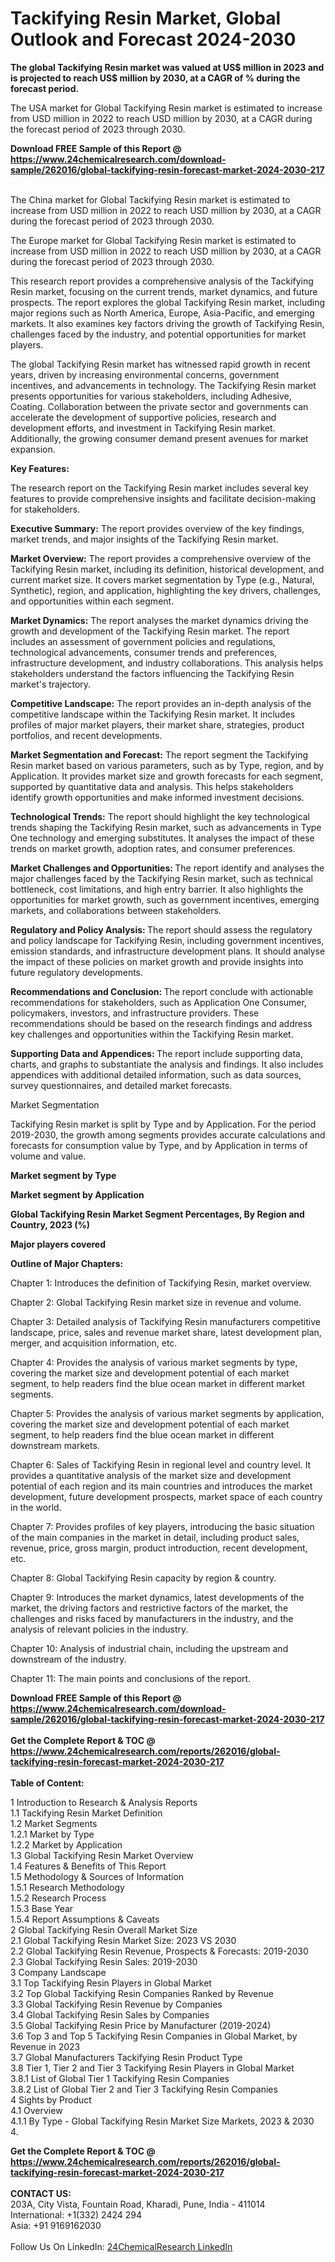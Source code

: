 <h1>Tackifying Resin Market, Global Outlook and Forecast 2024-2030</h1><p><strong>The global Tackifying Resin market was valued at US$ million in 2023 and is projected to reach US$ million by 2030, at a CAGR of % during the forecast period.</strong></p><p>
</p><p>The USA market for Global Tackifying Resin market is estimated to increase from USD million in 2022 to reach USD million by 2030, at a CAGR during the forecast period of 2023 through 2030.</p><div><b>Download FREE Sample of this Report @ 
            <a href="https://www.24chemicalresearch.com/download-sample/262016/global-tackifying-resin-forecast-market-2024-2030-217">
            https://www.24chemicalresearch.com/download-sample/262016/global-tackifying-resin-forecast-market-2024-2030-217</a></b></div><br><p>
</p><p>The China market for Global Tackifying Resin market is estimated to increase from USD million in 2022 to reach USD million by 2030, at a CAGR during the forecast period of 2023 through 2030.</p><p>
</p><p>The Europe market for Global Tackifying Resin market is estimated to increase from USD million in 2022 to reach USD million by 2030, at a CAGR during the forecast period of 2023 through 2030.</p><p>
</p><p>This research report provides a comprehensive analysis of the Tackifying Resin market, focusing on the current trends, market dynamics, and future prospects. The report explores the global Tackifying Resin market, including major regions such as North America, Europe, Asia-Pacific, and emerging markets. It also examines key factors driving the growth of Tackifying Resin, challenges faced by the industry, and potential opportunities for market players.</p><p>
The global Tackifying Resin market has witnessed rapid growth in recent years, driven by increasing environmental concerns, government incentives, and advancements in technology. The Tackifying Resin market presents opportunities for various stakeholders, including Adhesive, Coating. Collaboration between the private sector and governments can accelerate the development of supportive policies, research and development efforts, and investment in Tackifying Resin market. Additionally, the growing consumer demand present avenues for market expansion.</p><p>
<strong>Key Features:</strong></p><p>
The research report on the Tackifying Resin market includes several key features to provide comprehensive insights and facilitate decision-making for stakeholders.</p><p>
<strong>Executive Summary:</strong> The report provides overview of the key findings, market trends, and major insights of the Tackifying Resin market.</p><p>
<strong>Market Overview:</strong> The report provides a comprehensive overview of the Tackifying Resin market, including its definition, historical development, and current market size. It covers market segmentation by Type (e.g., Natural, Synthetic), region, and application, highlighting the key drivers, challenges, and opportunities within each segment.</p><p>
<strong>Market Dynamics:</strong> The report analyses the market dynamics driving the growth and development of the Tackifying Resin market. The report includes an assessment of government policies and regulations, technological advancements, consumer trends and preferences, infrastructure development, and industry collaborations. This analysis helps stakeholders understand the factors influencing the Tackifying Resin market's trajectory.</p><p>
<strong>Competitive Landscape:</strong> The report provides an in-depth analysis of the competitive landscape within the Tackifying Resin market. It includes profiles of major market players, their market share, strategies, product portfolios, and recent developments.</p><p>
<strong>Market Segmentation and Forecast:</strong> The report segment the Tackifying Resin market based on various parameters, such as by Type, region, and by Application. It provides market size and growth forecasts for each segment, supported by quantitative data and analysis. This helps stakeholders identify growth opportunities and make informed investment decisions.</p><p>
<strong>Technological Trends:</strong> The report should highlight the key technological trends shaping the Tackifying Resin market, such as advancements in Type One technology and emerging substitutes. It analyses the impact of these trends on market growth, adoption rates, and consumer preferences.</p><p>
<strong>Market Challenges and Opportunities: </strong>The report identify and analyses the major challenges faced by the Tackifying Resin market, such as technical bottleneck, cost limitations, and high entry barrier. It also highlights the opportunities for market growth, such as government incentives, emerging markets, and collaborations between stakeholders.</p><p>
<strong>Regulatory and Policy Analysis: </strong>The report should assess the regulatory and policy landscape for Tackifying Resin, including government incentives, emission standards, and infrastructure development plans. It should analyse the impact of these policies on market growth and provide insights into future regulatory developments.</p><p>
<strong>Recommendations and Conclusion: </strong>The report conclude with actionable recommendations for stakeholders, such as Application One Consumer, policymakers, investors, and infrastructure providers. These recommendations should be based on the research findings and address key challenges and opportunities within the Tackifying Resin market.</p><p>
<strong>Supporting Data and Appendices: </strong>The report include supporting data, charts, and graphs to substantiate the analysis and findings. It also includes appendices with additional detailed information, such as data sources, survey questionnaires, and detailed market forecasts.</p><p>
Market Segmentation</p><p>
Tackifying Resin market is split by Type and by Application. For the period 2019-2030, the growth among segments provides accurate calculations and forecasts for consumption value by Type, and by Application in terms of volume and value.</p><p>
<strong>Market segment by Type</strong></p><p>
</p><p>
</p><p><strong>Market segment by Application</strong></p><p>
</p><p>
</p><p><strong>Global Tackifying Resin Market Segment Percentages, By Region and Country, 2023 (%)</strong></p><p>
</p><p>
</p><p><strong>Major players covered</strong></p><p>
</p><p>
</p><p><strong>Outline of Major Chapters:</strong></p><p>
Chapter 1: Introduces the definition of Tackifying Resin, market overview.</p><p>
Chapter 2: Global Tackifying Resin market size in revenue and volume.</p><p>
Chapter 3: Detailed analysis of Tackifying Resin manufacturers competitive landscape, price, sales and revenue market share, latest development plan, merger, and acquisition information, etc.</p><p>
Chapter 4: Provides the analysis of various market segments by type, covering the market size and development potential of each market segment, to help readers find the blue ocean market in different market segments.</p><p>
Chapter 5: Provides the analysis of various market segments by application, covering the market size and development potential of each market segment, to help readers find the blue ocean market in different downstream markets.</p><p>
Chapter 6: Sales of Tackifying Resin in regional level and country level. It provides a quantitative analysis of the market size and development potential of each region and its main countries and introduces the market development, future development prospects, market space of each country in the world.</p><p>
Chapter 7: Provides profiles of key players, introducing the basic situation of the main companies in the market in detail, including product sales, revenue, price, gross margin, product introduction, recent development, etc.</p><p>
Chapter 8: Global Tackifying Resin capacity by region &amp; country.</p><p>
Chapter 9: Introduces the market dynamics, latest developments of the market, the driving factors and restrictive factors of the market, the challenges and risks faced by manufacturers in the industry, and the analysis of relevant policies in the industry.</p><p>
Chapter 10: Analysis of industrial chain, including the upstream and downstream of the industry.</p><p>
Chapter 11: The main points and conclusions of the report.</p><div><b>Download FREE Sample of this Report @ 
            <a href="https://www.24chemicalresearch.com/download-sample/262016/global-tackifying-resin-forecast-market-2024-2030-217">
            https://www.24chemicalresearch.com/download-sample/262016/global-tackifying-resin-forecast-market-2024-2030-217</a></b></div><br><div><b>Get the Complete Report & TOC @ 
            <a href="https://www.24chemicalresearch.com/reports/262016/global-tackifying-resin-forecast-market-2024-2030-217">
            https://www.24chemicalresearch.com/reports/262016/global-tackifying-resin-forecast-market-2024-2030-217</a></b></div><br>
            <b>Table of Content:</b><p>1 Introduction to Research & Analysis Reports<br />
    1.1 Tackifying Resin Market Definition<br />
    1.2 Market Segments<br />
        1.2.1 Market by Type<br />
        1.2.2 Market by Application<br />
    1.3 Global Tackifying Resin Market Overview<br />
    1.4 Features & Benefits of This Report<br />
    1.5 Methodology & Sources of Information<br />
        1.5.1 Research Methodology<br />
        1.5.2 Research Process<br />
        1.5.3 Base Year<br />
        1.5.4 Report Assumptions & Caveats<br />
2 Global Tackifying Resin Overall Market Size<br />
    2.1 Global Tackifying Resin Market Size: 2023 VS 2030<br />
    2.2 Global Tackifying Resin Revenue, Prospects & Forecasts: 2019-2030<br />
    2.3 Global Tackifying Resin Sales: 2019-2030<br />
3 Company Landscape<br />
    3.1 Top Tackifying Resin Players in Global Market<br />
    3.2 Top Global Tackifying Resin Companies Ranked by Revenue<br />
    3.3 Global Tackifying Resin Revenue by Companies<br />
    3.4 Global Tackifying Resin Sales by Companies<br />
    3.5 Global Tackifying Resin Price by Manufacturer (2019-2024)<br />
    3.6 Top 3 and Top 5 Tackifying Resin Companies in Global Market, by Revenue in 2023<br />
    3.7 Global Manufacturers Tackifying Resin Product Type<br />
    3.8 Tier 1, Tier 2 and Tier 3 Tackifying Resin Players in Global Market<br />
        3.8.1 List of Global Tier 1 Tackifying Resin Companies<br />
        3.8.2 List of Global Tier 2 and Tier 3 Tackifying Resin Companies<br />
4 Sights by Product<br />
    4.1 Overview<br />
        4.1.1 By Type - Global Tackifying Resin Market Size Markets, 2023 & 2030<br />
        4.</p><div><b>Get the Complete Report & TOC @ 
            <a href="https://www.24chemicalresearch.com/reports/262016/global-tackifying-resin-forecast-market-2024-2030-217">
            https://www.24chemicalresearch.com/reports/262016/global-tackifying-resin-forecast-market-2024-2030-217</a></b></div><br><b>CONTACT US:</b><br>
            203A, City Vista, Fountain Road, Kharadi, Pune, India - 411014<br>
            International: +1(332) 2424 294<br>
            Asia: +91 9169162030 <br><br>
            Follow Us On LinkedIn: <a href="https://www.linkedin.com/company/24chemicalresearch/">24ChemicalResearch LinkedIn</a>